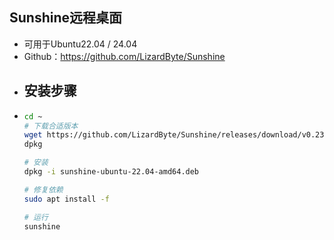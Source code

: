 ## Sunshine远程桌面
- 可用于Ubuntu22.04 / 24.04
- Github：https://github.com/LizardByte/Sunshine
- ## 安装步骤
- ```bash
  cd ~
  # 下载合适版本
  wget https://github.com/LizardByte/Sunshine/releases/download/v0.23.1/sunshine-ubuntu-22.04-amd64.deb
  dpkg
  
  # 安装
  dpkg -i sunshine-ubuntu-22.04-amd64.deb
  
  # 修复依赖
  sudo apt install -f
  
  # 运行
  sunshine
  ```